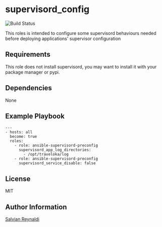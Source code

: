 supervisord_config
=================

![Build Status](https://travis-ci.org/traveloka/ansible-supervisord-preconfig.svg?branch=master)

This roles is intended to configure some supervisord behaviours needed before deploying applications' supervisor configuration

Requirements
------------

This role does not install supervisord, you may want to install it with your package manager or pypi.

Dependencies
------------

None

Example Playbook
----------------

```
---
- hosts: all
  become: true
  roles:
    - role: ansible-supervisord-preconfig
      supervisord_app_log_directories:
        - /opt/traveloka/log
    - role: ansible-supervisord-preconfig
      supervisord_service_disable: false

```

License
-------

MIT

Author Information
------------------

[Salvian Reynaldi](https://github.com/salvianreynaldi/)


